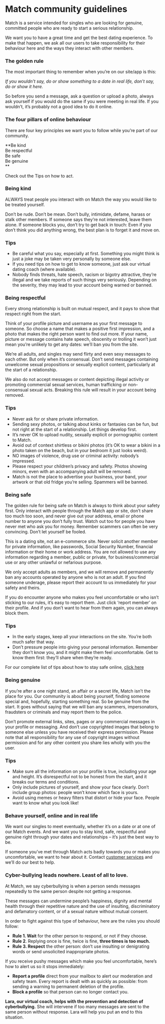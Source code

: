 Match community guidelines
==========================

Match is a service intended for singles who are looking for genuine, committed people who are ready to start a serious relationship.

We want you to have a great time and get the best dating experience. To make that happen, we ask all our users to take responsibility for their behaviour here and the ways they interact with other members.

### The golden rule

The most important thing to remember when you’re on our site/app is this:

_If you wouldn’t say, do or show something to a date in real life, don’t say, do or show it here._

So before you send a message, ask a question or upload a photo, always ask yourself if you would do the same if you were meeting in real life. If you wouldn’t, it’s probably not a good idea to do it online.

### The four pillars of online behaviour

There are four key principles we want you to follow while you’re part of our community.

**Be kind  
Be respectful  
Be safe  
Be genuine  
**

Check out the Tips on how to act.

### Being kind

ALWAYS treat people you interact with on Match the way you would like to be treated yourself.

Don’t be rude. Don’t be mean. Don’t bully, intimidate, defame, harass or stalk other members. If someone says they’re not interested, leave them alone. If someone blocks you, don’t try to get back in touch: Even if you don’t think you did anything wrong, the best plan is to forget it and move on.

### Tips

*   Be careful what you say, especially at first. Something you might think is just a joke may be taken very personally by someone else.
*   If you need tips on how to get to know someone, just ask our virtual dating coach (where available).
*   Nobody finds threats, hate speech, racism or bigotry attractive, they’re illegal and we take reports of such things very seriously. Depending on the severity, they may lead to your account being warned or banned.

### Being respectful

Every strong relationship is built on mutual respect, and it pays to show that respect right from the start.

Think of your profile picture and username as your first message to someone. So choose a name that makes a positive first impression, and a photo that makes the right person want to find out more. If your name, picture or message contains hate speech, obscenity or trolling it won’t just mean you’re unlikely to get any dates: we’ll ban you from the site.

We’re all adults, and singles may send flirty and even sexy messages to each other. But only when it’s consensual. Don’t send messages containing unwelcome sexual propositions or sexually explicit content, particularly at the start of a relationship.

We also do not accept messages or content depicting illegal activity or promoting commercial sexual services, human trafficking or non-consensual sexual acts. Breaking this rule will result in your account being removed.

### Tips

*   Never ask for or share private information.
*   Sending sexy photos, or talking about kinks or fantasies can be fun, but not right at the start of a relationship. Let things develop first.
*   It’s never OK to upload nudity, sexually explicit or pornographic content to Match.
*   Avoid out of context shirtless or bikini photos (it’s OK to wear a bikini in a photo taken on the beach, but in your bedroom it just looks weird).
*   NO images of violence, drug use or criminal activity: nobody’s impressed.
*   Please respect your children’s privacy and safety. Photos showing minors, even with an accompanying adult will be removed.
*   Match is not the place to advertise your business, your band, your artwork or that old fridge you’re selling. Spammers will be banned.

### Being safe

The golden rule for being safe on Match is always to think about your safety first. Only interact with people through the Match app or site, don’t share too much too soon, and never give out your address, email or phone number to anyone you don’t fully trust. Watch out too for people you have never met who ask you for money. Remember scammers can often be very convincing. Don’t let yourself be fooled.

This is a dating site, not an e-commerce site. Never solicit another member for private information, like passwords, Social Security Number, financial information or their home or work address. You are not allowed to use any information regarding a member, public or private, for business/commercial use or any other unlawful or nefarious purpose.

We only accept adults as members, and we will remove and permanently ban any accounts operated by anyone who is not an adult. If you find someone underage, please report their account to us immediately for your safety and theirs.

If you do encounter anyone who makes you feel uncomfortable or who isn’t sticking to our rules, it’s easy to report them. Just click ‘report member’ on their profile. And if you don’t want to hear from them again, you can always block them.

### Tips

*   In the early stages, keep all your interactions on the site. You’re both much safer that way.
*   Don’t pressure people into giving your personal information. Remember they don’t know you, and it might make them feel uncomfortable. Get to know them first: they’ll share when they’re ready.

For our complete list of tips about how to stay safe online, [click here](https://uk.match.com/p/dating-advice/)

### Being genuine

If you’re after a one night stand, an affair or a secret life, Match isn’t the place for you. Our community is about being yourself, finding someone special and, hopefully, starting something real. So be genuine from the start. It goes without saying that we will ban any scammers, impersonators, fraudsters or criminals and may report them to the police.

Don’t promote external links, sites, pages or any commercial messages in your profile or messaging. And don’t use copyrighted images that belong to someone else unless you have received their express permission. Please note that all responsibility for any use of copyright images without permission and for any other content you share lies wholly with you the user.

### Tips

*   Make sure all the information on your profile is true, including your age and height. It’s disrespectful not to be honest from the start, and it breaks our terms and conditions.
*   Only include pictures of yourself, and show your face clearly. Don’t include group photos: people won’t know which face is yours.
*   Avoid using memes or heavy filters that distort or hide your face. People want to know what you look like!

### Behave yourself, online and in real life

We want our singles to meet eventually, whether it’s on a date or at one of our Match events. And we want you to stay kind, safe, respectful and genuine right through your dates and relationships – it’s just the best way to be.

If someone you’ve met through Match acts badly towards you or makes you uncomfortable, we want to hear about it. Contact [customer services](https://uk.match.com/faq/) and we’ll do our best to help.

### Cyber-bullying leads nowhere. Least of all to love.

At Match, we say cyberbullying is when a person sends messages repeatedly to the same person despite not getting a response.

These messages can undermine people’s happiness, dignity and mental health through their repetitive nature and the use of insulting, discriminatory and defamatory content, or of a sexual nature without mutual consent.

In order to fight against this type of behaviour, here are the rules you should follow:

*   **Rule 1. Wait** for the other person to respond, or not if they choose.
*   **Rule 2**. Replying once is fine, twice is fine, **three times is too much.**
*   **Rule 3. Respect** the other person: don’t use insulting or denigrating words or send unsolicited inappropriate photos.

If you receive pushy messages which make you feel uncomfortable, here’s how to alert us so it stops immediately:

*   **Report a profile** direct from your mailbox to alert our moderation and safety team. Every report is dealt with as quickly as possible: from sending a warning to permanent deletion of the profile.
*   **Block a profile** so that person can no longer contact you.

**Lara, our virtual coach, helps with the prevention and detection of cyberbullying.** She will intervene if too many messages are sent to the same person without response. Lara will help you put an end to this situation.